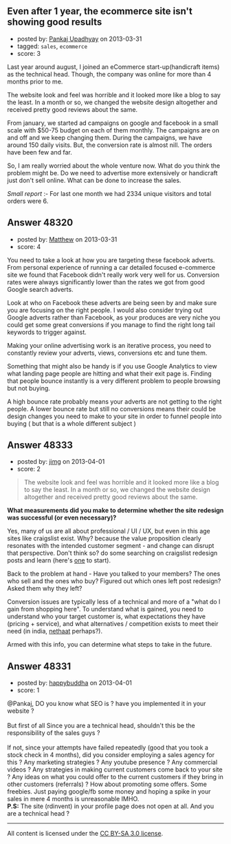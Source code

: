 ## Even after 1 year, the ecommerce site isn't showing good results

- posted by: [Pankaj Upadhyay](https://stackexchange.com/users/-1/13102-pankaj-upadhyay) on 2013-03-31
- tagged: `sales`, `ecommerce`
- score: 3

Last year around august, I joined an eCommerce start-up(handicraft items) as the technical head. Though, the company was online for more than 4 months prior to me.

The website look and feel was horrible and it looked more like a blog to say the least. In a month or so, we changed the website design altogether and received pretty good reviews about the same. 

From january, we started ad campaigns on google and facebook in a small scale with $50-75 budget on each of them monthly. The campaigns are on and off and we keep changing them. During the campaigns, we have around 150 daily visits. But, the conversion rate is almost nill. The orders have been few and far.

So, I am really worried about the whole venture now. What do you think the problem might be. Do we need to advertise more extensively or handicraft just don't sell online. What can be done to increase the sales.

*Small report* :- For last one month we had 2334 unique visitors and total orders were 6.


## Answer 48320

- posted by: [Matthew](https://stackexchange.com/users/-1/23866-matthew) on 2013-03-31
- score: 4

You need to take a look at how you are targeting these facebook adverts. From personal experience of running a car detailed focused e-commerce site we found that Facebook didn't really work very well for us. Conversion rates were always significantly lower than the rates we got from good Google search adverts.

Look at who on Facebook these adverts are being seen by and make sure you are focusing on the right people. I would also consider trying out Google adverts rather than Facebook, as your produces are very niche you could get some great conversions if you manage to find the right long tail keywords to trigger against.

Making your online advertising work is an iterative process, you need to constantly review your adverts, views, conversions etc and tune them.

Something that might also be handy is if you use Google Analytics to view what landing page people are hitting and what their exit page is. Finding that people bounce instantly is a very different problem to people browsing but not buying.

A high bounce rate probably means your adverts are not getting to the right people. A lower bounce rate but still no conversions means their could be design changes you need to make to your site in order to funnel people into buying ( but that is a whole different subject )


## Answer 48333

- posted by: [jimg](https://stackexchange.com/users/-1/2380-jimg) on 2013-04-01
- score: 2

<blockquote>
  <p>The website look and feel was horrible and it looked more like a blog to say the least. In a month or so, we changed the website design altogether and received pretty good reviews about the same.</p>
</blockquote>

<p><strong>What measurements did you make to determine whether the site redesign was successful (or even necessary)?</strong></p>

<p>Yes, many of us are all about professional / UI / UX, but even in this age sites like craigslist exist. Why? because the value proposition clearly resonates with the intended customer segment - and change can disrupt that perspective. Don't think so?  do some searching on craigslist redesign posts and learn (here's <a href="http://www.vanseodesign.com/web-design/craigslist-aesthetics/" rel="nofollow">one</a> to start).</p>

<p>Back to the problem at hand - Have you talked to your members?  The ones who sell and the ones who buy?  Figured out which ones left post redesign?  Asked them why they left?  </p>

<p>Conversion issues are typically less of a technical and more of a "what do I gain from shopping here". To understand what is gained, you need to understand who your target customer is, what expectations they have (pricing + service), and what alternatives / competition exists to meet their need (in india, <a href="http://www.nethaat.com/" rel="nofollow">nethaat</a> perhaps?).</p>

<p>Armed with this info, you can determine what steps to take in the future.</p>



## Answer 48331

- posted by: [happybuddha](https://stackexchange.com/users/-1/25346-happybuddha) on 2013-04-01
- score: 1

@Pankaj, DO you know what SEO is ? have you implemented it in your website ? <br/><br/> But first of all  Since you are a technical head, shouldn't this be the responsibility of the sales guys ? <br/> <br/>If not, since your attempts have failed repeatedly (good that you took a stock check in 4 months), did you consider employing a sales agency for this ? Any marketing strategies ? Any youtube presence ? Any commercial videos ? Any strategies in making current customers come back to your site ? Any ideas on what you could offer to the current customers if they bring in other customers (referrals) ? How about promoting some offers. Some freebies.
Just paying google/fb some money and hoping a spike in your sales in mere 4 months is unreasonable IMHO.<br/> **P.S:** The site (rdinvent) in your profile page does not open at all. And you are a technical head ? 




---

All content is licensed under the [CC BY-SA 3.0 license](https://creativecommons.org/licenses/by-sa/3.0/).
